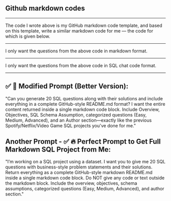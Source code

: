 ## Github markdown codes

---
The code I wrote above is my GitHub markdown code template, and based on this template, write a similar markdown code for me — the code for which is given below.

---

I only want the questions from the above code in markdown format.

---

I only want the questions from the above code in SQL chat code format.

---

## ✅ 🔄 Modified Prompt (Better Version):

"Can you generate 20 SQL questions along with their solutions and include everything in a complete GitHub-style README.md format? I want the entire content returned inside a single markdown code block. Include Overview, Objectives, SQL Schema Assumption, categorized questions (Easy, Medium, Advanced), and an Author section—exactly like the previous Spotify/Netflix/Video Game SQL projects you've done for me."

## Another Prompt - ✅ 🔥 Perfect Prompt to Get Full Markdown SQL Project from Me:

"I’m working on a SQL project using a dataset. I want you to give me 20 SQL questions with business-style problem statements and their solutions. Return everything as a complete GitHub-style markdown README.md inside a single markdown code block. Do NOT give any code or text outside the markdown block. Include the overview, objectives, schema assumptions, categorized questions (Easy, Medium, Advanced), and author section."


